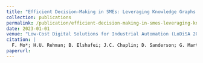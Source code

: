 ```yaml
---
title: "Efficient Decision-Making in SMEs: Leveraging Knowledge Graphs with Neo4j and AI Vision"
collection: publications
permalink: /publication/efficient-decision-making-in-smes-leveraging-knowledge-graphs-with-neo4j-and-ai-
date: 2023-01-01
venue: "Low-Cost Digital Solutions for Industrial Automation (LoDiSA 2023)"
citation: |
  F. Mo*; H.U. Rehman; B. Elshafei; J.C. Chaplin; D. Sanderson; G. Martínez-Arellano; S. Ratchev. "Efficient Decision-Making in SMEs: Leveraging Knowledge Graphs with Neo4j and AI Vision". Low-Cost Digital Solutions for Industrial Automation (LoDiSA 2023), 2023, 69–75.
paperurl:
---
```

